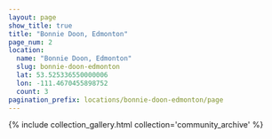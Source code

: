 ```yaml
---
layout: page
show_title: true
title: "Bonnie Doon, Edmonton"
page_num: 2
location:
  name: "Bonnie Doon, Edmonton"
  slug: bonnie-doon-edmonton
  lat: 53.525336550000006
  lon: -111.4670455898752
  count: 3
pagination_prefix: locations/bonnie-doon-edmonton/page
---
```


{% include collection_gallery.html collection='community_archive' %}
